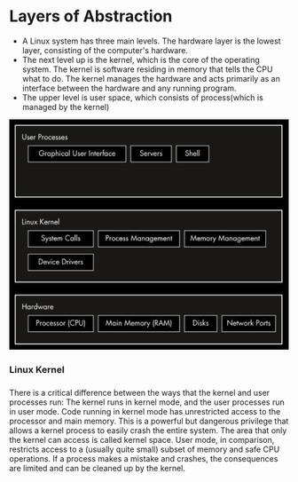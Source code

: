 # Layers of Abstraction

- A Linux system has three main levels. The hardware layer is the lowest layer, consisting of the computer's hardware.
- The next level up is the kernel, which is the core of the operating system. The kernel is software residing in memory that tells the CPU what to do. The kernel manages the hardware and acts primarily as an interface between the hardware and any running program.
- The upper level is user space, which consists of process(which is managed by the kernel)

![Alt text](image.png)

### Linux Kernel


###     
There is a critical difference between the ways that the kernel and user processes run: The kernel runs in kernel mode, and the user processes run in user mode. 
Code running in kernel mode has unrestricted access to the processor and main memory. This is a powerful but dangerous privilege that allows a kernel process to easily crash the entire system. The area that only the kernel can access is called kernel space.
User mode, in comparison, restricts access to a (usually quite small) subset of memory and safe CPU
operations. If a process makes a mistake and crashes, the consequences are limited and can be cleaned up by the kernel.





















